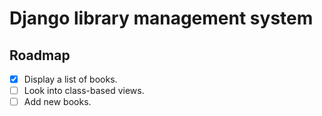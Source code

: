 # Django library management system

## Roadmap
- [X] Display a list of books.
- [ ] Look into class-based views.
- [ ] Add new books.

